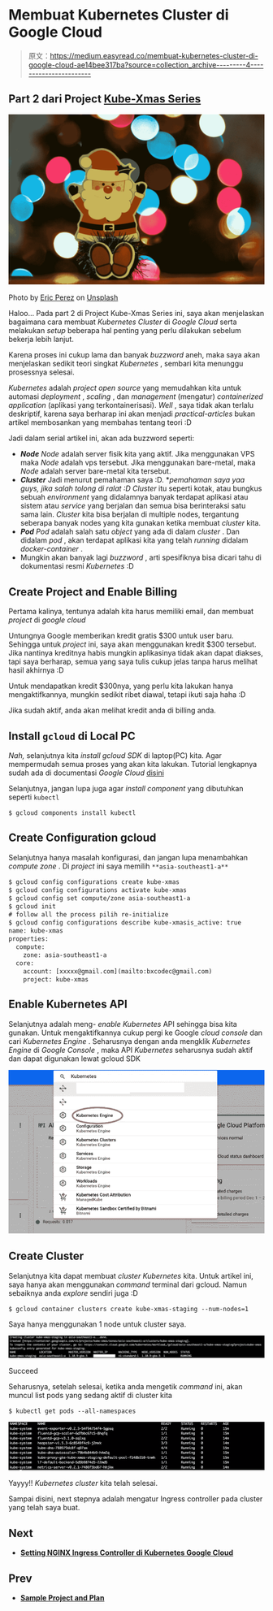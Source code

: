 # Membuat Kubernetes Cluster di Google Cloud

> 原文：<https://medium.easyread.co/membuat-kubernetes-cluster-di-google-cloud-ae14bee317ba?source=collection_archive---------4----------------------->

## Part 2 dari Project [Kube-Xmas Series](https://medium.com/easyread/christmas-tale-of-sofware-engineer-project-kube-xmas-9167ebca70d2)

![](img/5d78a8bdca2844e1007da74922cae70e.png)

Photo by [Eric Perez](https://unsplash.com/@neverinfocus?utm_source=medium&utm_medium=referral) on [Unsplash](https://unsplash.com?utm_source=medium&utm_medium=referral)

Haloo... Pada part 2 di Project Kube-Xmas Series ini, saya akan menjelaskan bagaimana cara membuat *Kubernetes Cluster* di *Google Cloud* serta melakukan *setup* beberapa hal penting yang perlu dilakukan sebelum bekerja lebih lanjut.

Karena proses ini cukup lama dan banyak *buzzword* aneh, maka saya akan menjelaskan sedikit teori singkat *Kubernetes* , sembari kita menunggu prosessnya selesai.

*Kubernetes* adalah *project open source* yang memudahkan kita untuk automasi *deployment* , *scaling* , dan *management* (mengatur) *containerized application* (aplikasi yang terkontainerisasi). *Well* , saya tidak akan terlalu deskriptif, karena saya berharap ini akan menjadi *practical-articles* bukan artikel membosankan yang membahas tentang teori :D

Jadi dalam serial artikel ini, akan ada buzzword seperti:

*   ***Node***
    *Node* adalah server fisik kita yang aktif. Jika menggunakan VPS maka *Node* adalah vps tersebut. Jika menggunakan bare-metal, maka *Node* adalah server bare-metal kita tersebut.
*   ***Cluster***
    Jadi menurut pemahaman saya :D. **pemahaman saya yaa guys, jika salah tolong di ralat :D* *Cluster* itu seperti kotak, atau bungkus sebuah *environment* yang didalamnya banyak terdapat aplikasi atau sistem atau *service* yang berjalan dan semua bisa berinteraksi satu sama lain.
    *Cluster* kita bisa berjalan di multiple nodes, tergantung seberapa banyak nodes yang kita gunakan ketika membuat *cluster* kita.
*   ***Pod***
    *Pod* adalah salah satu *object* yang ada di dalam *cluster* . Dan didalam *pod* , akan terdapat aplikasi kita yang telah *running* didalam *docker-container* .
*   Mungkin akan banyak lagi *buzzword* , arti spesifiknya bisa dicari tahu di dokumentasi resmi *Kubernetes* :D

## Create Project and Enable Billing

Pertama kalinya, tentunya adalah kita harus memiliki email, dan membuat *project* di *google cloud*

Untungnya Google memberikan kredit gratis $300 untuk user baru. Sehingga untuk *project* ini, saya akan menggunakan kredit $300 tersebut. Jika nantinya kreditnya habis mungkin aplikasinya tidak akan dapat diakses, tapi saya berharap, semua yang saya tulis cukup jelas tanpa harus melihat hasil akhirnya :D

Untuk mendapatkan kredit $300nya, yang perlu kita lakukan hanya mengaktifkannya, mungkin sedikit ribet diawal, tetapi ikuti saja haha :D

Jika sudah aktif, anda akan melihat kredit anda di billing anda.

## Install `gcloud` di Local PC

*Nah,* selanjutnya kita *install gcloud SDK* di laptop(PC) kita. Agar mempermudah semua proses yang akan kita lakukan. Tutorial lengkapnya sudah ada di documentasi *Google Cloud* [disini](https://cloud.google.com/sdk/docs/initializing)

Selanjutnya, jangan lupa juga agar *install component* yang dibutuhkan seperti `kubectl`

```
$ gcloud components install kubectl
```

## Create Configuration gcloud

Selanjutnya hanya masalah konfigurasi, dan jangan lupa menambahkan *compute zone* . Di *project* ini saya memilih `**asia-southeast1-a**`

```
$ gcloud config configurations create kube-xmas
$ gcloud config configurations activate kube-xmas
$ gcloud config set compute/zone asia-southeast1-a
$ gcloud init
# follow all the process pilih re-initialize
$ gcloud config configurations describe kube-xmasis_active: true
name: kube-xmas
properties:
  compute:
    zone: asia-southeast1-a
  core:
    account: [xxxxx@gmail.com](mailto:bxcodec@gmail.com)
    project: kube-xmas
```

## Enable Kubernetes API

Selanjutnya adalah meng- *enable Kubernetes* API sehingga bisa kita gunakan. Untuk mengaktifkannya cukup pergi ke Google *cloud* *console* dan cari *Kubernetes Engine* . Seharusnya dengan anda mengklik *Kubernetes Engine* di *Google Console* , maka API *Kubernetes* seharusnya sudah aktif dan dapat digunakan lewat gcloud SDK

![](img/e9912cc2efbc3f3d3dc347978e41c3cb.png)

## Create Cluster

Selanjutnya kita dapat membuat *cluster Kubernetes* kita. Untuk artikel ini, saya hanya akan menggunakan *command* terminal dari gcloud. Namun sebaiknya anda *explore* sendiri juga :D

```
$ gcloud container clusters create kube-xmas-staging --num-nodes=1
```

Saya hanya menggunakan 1 node untuk cluster saya.

![](img/8ad24bc4c19475fdcb2434db7073f94d.png)

Succeed

Seharusnya, setelah selesai, ketika anda mengetik *command* ini, akan muncul list pods yang sedang aktif di cluster kita

```
$ kubectl get pods --all-namespaces
```

![](img/b895e091004ba31f6afbc4e4281a30de.png)

Yayyy!! *Kubernetes cluster* kita telah selesai.

Sampai disini, next stepnya adalah mengatur Ingress controller pada cluster yang telah saya buat.

## Next

*   [**Setting NGINX Ingress Controller di Kubernetes Google Cloud**](https://medium.com/easyread/setting-nginx-ingress-controller-di-kubernetes-google-cloud-10f2c9c0be16)

## Prev

*   [**Sample Project and Plan**](https://medium.com/easyread/christmas-tale-of-sofware-engineer-project-kube-xmas-9167ebca70d2)
